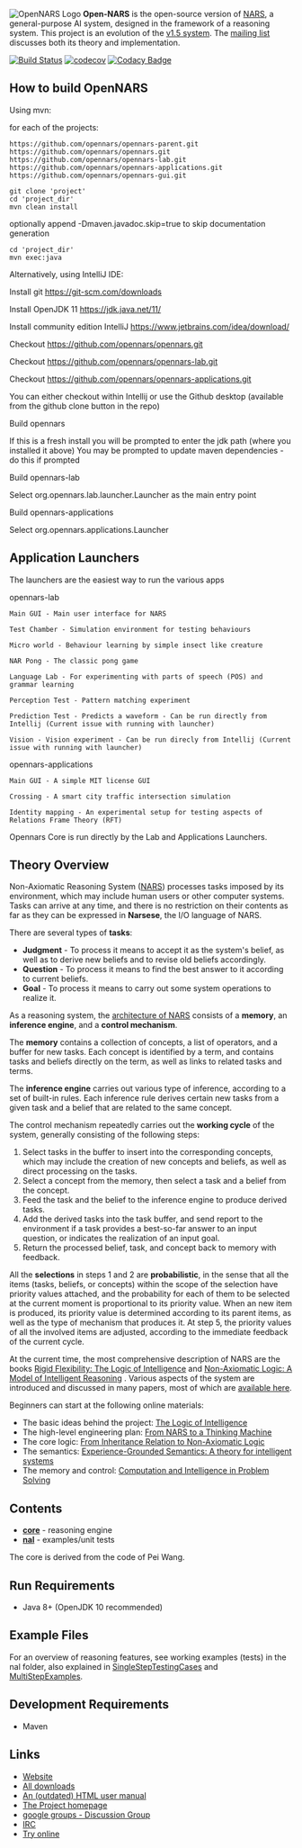 ![OpenNARS Logo](https://github.com/opennars/opennars/blob/bf53ceef9f2399de70dc63e5507e42d639144c96/doc/opennars_logo2.png)
**Open-NARS** is the open-source version of [NARS](https://sites.google.com/site/narswang/home), a general-purpose AI system, designed in the framework of a reasoning system.  This project is an evolution of the [v1.5 system](http://code.google.com/p/open-nars/).  The [mailing list](https://groups.google.com/forum/?fromgroups#!forum/open-nars) discusses both its theory and implementation.

[![Build Status](https://travis-ci.org/opennars/opennars.svg?branch=master)](https://travis-ci.org/opennars/opennars)
[![codecov](https://codecov.io/gh/opennars/opennars/branch/master/graph/badge.svg)](https://codecov.io/gh/opennars/opennars)
[![Codacy Badge](https://api.codacy.com/project/badge/Grade/fce375943907463fa53dc5bebcefebbd)](https://www.codacy.com/app/freemo/opennars?utm_source=github.com&amp;utm_medium=referral&amp;utm_content=opennars/opennars&amp;utm_campaign=Badge_Grade)

How to build OpenNARS
---------------------
Using mvn:

for each of the projects: 

	https://github.com/opennars/opennars-parent.git     
	https://github.com/opennars/opennars.git     
	https://github.com/opennars/opennars-lab.git     
	https://github.com/opennars/opennars-applications.git     
	https://github.com/opennars/opennars-gui.git

	git clone 'project'
	cd 'project_dir'
	mvn clean install 

optionally append -Dmaven.javadoc.skip=true to skip documentation generation

	cd 'project_dir'
	mvn exec:java

Alternatively, using IntelliJ IDE:

Install git https://git-scm.com/downloads

Install OpenJDK 11 https://jdk.java.net/11/

Install community edition IntelliJ https://www.jetbrains.com/idea/download/

Checkout https://github.com/opennars/opennars.git

Checkout https://github.com/opennars/opennars-lab.git

Checkout https://github.com/opennars/opennars-applications.git

You can either checkout within Intellij or use the Github desktop (available from the github clone button in the repo)

Build opennars

If this is a fresh install you will be prompted to enter the jdk path (where you installed it above)
You may be prompted to update maven dependencies - do this if prompted

Build opennars-lab

Select org.opennars.lab.launcher.Launcher as the main entry point

Build opennars-applications

Select org.opennars.applications.Launcher

Application Launchers
---------------------
The launchers are the easiest way to run the various apps

opennars-lab 

    Main GUI - Main user interface for NARS

    Test Chamber - Simulation environment for testing behaviours

    Micro world	- Behaviour learning by simple insect like creature

    NAR Pong - The classic pong game

    Language Lab - For experimenting with parts of speech (POS) and grammar learning

    Perception Test - Pattern matching experiment

    Prediction Test - Predicts a waveform - Can be run directly from Intellij (Current issue with running with launcher)

    Vision - Vision experiment - Can be run direcly from Intellij (Current issue with running with launcher)

opennars-applications

    Main GUI - A simple MIT license GUI

    Crossing - A smart city traffic intersection simulation

    Identity mapping - An experimental setup for testing aspects of Relations Frame Theory (RFT)


Opennars Core is run directly by the Lab and Applications Launchers.

Theory Overview
---------------

Non-Axiomatic Reasoning System ([NARS](https://sites.google.com/site/narswang/home)) processes tasks imposed by its environment, which may include human users or other computer systems. Tasks can arrive at any time, and there is no restriction on their contents as far as they can be expressed in __Narsese__, the I/O language of NARS.

There are several types of __tasks__:

 * **Judgment** - To process it means to accept it as the system's belief, as well as to derive new beliefs and to revise old beliefs accordingly.
 * **Question** -  To process it means to find the best answer to it according to current beliefs.
 * **Goal** - To process it means to carry out some system operations to realize it.

As a reasoning system, the [architecture of NARS](http://www.cis.temple.edu/~pwang/Implementation/NARS/architecture.pdf) consists of a **memory**, an **inference engine**, and a **control mechanism**.

The **memory** contains a collection of concepts, a list of operators, and a buffer for new tasks. Each concept is identified by a term, and contains tasks and beliefs directly on the term, as well as links to related tasks and terms.

The **inference engine** carries out various type of inference, according to a set of built-in rules. Each inference rule derives certain new tasks from a given task and a belief that are related to the same concept.

The control mechanism repeatedly carries out the **working cycle** of the system, generally consisting of the following steps:

 1. Select tasks in the buffer to insert into the corresponding concepts, which may include the creation of new concepts and beliefs, as well as direct processing on the tasks.
 2. Select a concept from the memory, then select a task and a belief from the concept.
 3. Feed the task and the belief to the inference engine to produce derived tasks.
 4. Add the derived tasks into the task buffer, and send report to the environment if a task provides a best-so-far answer to an input question, or indicates the realization of an input goal.
 5. Return the processed belief, task, and concept back to memory with feedback.

All the **selections** in steps 1 and 2 are **probabilistic**, in the sense that all the items (tasks, beliefs, or concepts) within the scope of the selection have priority values attached, and the probability for each of them to be selected at the current moment is proportional to its priority value. When an new item is produced, its priority value is determined according to its parent items, as well as the type of mechanism that produces it. At step 5, the priority values of all the involved items are adjusted, according to the immediate feedback of the current cycle.

At the current time, the most comprehensive description of NARS are the books [Rigid Flexibility: The Logic of Intelligence](http://www.springer.com/west/home/computer/artificial?SGWID=4-147-22-173659733-0) and [Non-Axiomatic Logic: A Model of Intelligent Reasoning](http://www.worldscientific.com/worldscibooks/10.1142/8665) . Various aspects of the system are introduced and discussed in many papers, most of which are [available here](http://www.cis.temple.edu/~pwang/papers.html).

Beginners can start at the following online materials:

 * The basic ideas behind the project: [The Logic of Intelligence](http://sites.google.com/site/narswang/publications/wang.logic_intelligence.pdf)
 * The high-level engineering plan: [From NARS to a Thinking Machine](http://sites.google.com/site/narswang/publications/wang.roadmap.pdf)
 * The core logic: [From Inheritance Relation to Non-Axiomatic Logic](http://sites.google.com/site/narswang/publications/wang.inheritance_nal.pdf)
 * The semantics: [Experience-Grounded Semantics: A theory for intelligent systems](http://sites.google.com/site/narswang/publications/wang.semantics.pdf)
 * The memory and control: [Computation and Intelligence in Problem Solving](http://sites.google.com/site/narswang/publications/wang.computation.pdf)


Contents
--------
 * **[core](https://github.com/opennars/opennars/tree/master/src/main/java/org/opennars)** - reasoning engine
 * **[nal](https://github.com/opennars/opennars/tree/master/src/main/resources/nal)** - examples/unit tests

The core is derived from the code of Pei Wang.


Run Requirements
----------------
 * Java 8+ (OpenJDK 10 recommended)

Example Files
-------------
For an overview of reasoning features, see working examples (tests) in the nal folder, also explained in [SingleStepTestingCases](https://github.com/opennars/opennars/tree/master/src/main/resources/nal/single_step) and [MultiStepExamples](https://github.com/opennars/opennars/tree/master/src/main/resources/nal/multi_step).


Development Requirements
------------------------
 * Maven

Links
-----
 * [Website](http://opennars.github.io/opennars/)
 * [All downloads](https://drive.google.com/drive/folders/0B8Z4Yige07tBUk5LSUtxSGY0eVk?usp=sharing)
 * [An (outdated) HTML user manual](http://www.cis.temple.edu/~pwang/Implementation/NARS/NARS-GUI-Guide.html)
 * [The Project homepage](https://code.google.com/p/open-nars/)
 * [google groups - Discussion Group](https://groups.google.com/forum/?fromgroups#!forum/open-nars)
 * [IRC](http://webchat.freenode.net?channels=nars)
 * [Try online](http://91.203.212.130/NARS)
